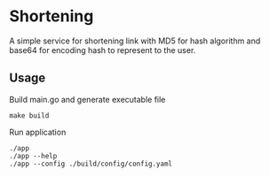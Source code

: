 # Shortening
A simple service for shortening link with MD5 for hash algorithm and base64 for encoding hash to represent to the user.

## Usage
Build main.go and generate executable file
```
make build
```
Run application
```
./app
./app --help
./app --config ./build/config/config.yaml
```
